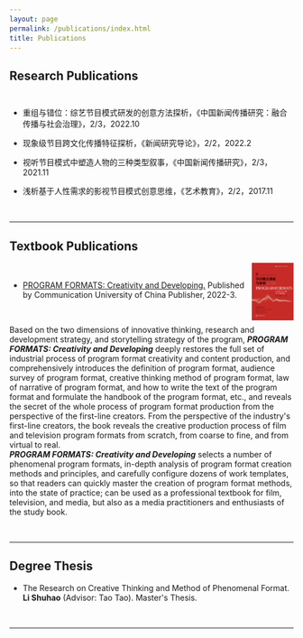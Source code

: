 ```yaml
---
layout: page
permalink: /publications/index.html
title: Publications
---
```


<!-- #> (†: equal contribution, ~: corresponding author) -->

## Research Publications<br><br>

- 重组与错位：综艺节目模式研发的创意方法探析，《中国新闻传播研究：融合传播与社会治理》，2/3，2022.10

- 现象级节目跨文化传播特征探析，《新闻研究导论》，2/2，2022.2

- 视听节目模式中塑造人物的三种类型叙事，《中国新闻传播研究》，2/3，2021.11

- 浅析基于人性需求的影视节目模式创意思维，《艺术教育》，2/2，2017.11

  <br>


---

## Textbook Publications

<img align="right" src="assets/images/textbook-cover.JPG" style="zoom:10%;" /><br>

- [PROGRAM FORMATS: Creativity and Developing.](https://book.douban.com/subject/35803694/) Published by Communication University of China Publisher, 2022-3.

  <br>

Based on the two dimensions of innovative thinking, research and development strategy, and storytelling strategy of the program, ***PROGRAM FORMATS: Creativity and Developing*** deeply restores the full set of industrial process of program format creativity and content production, and comprehensively introduces the definition of program format, audience survey of program format, creative thinking method of program format, law of narrative of program format, and how to write the text of the program format and formulate the handbook of the program format, etc., and reveals the secret of the whole process of program format production from the perspective of the first-line creators. From the perspective of the industry's first-line creators, the book reveals the creative production process of film and television program formats from scratch, from coarse to fine, and from virtual to real.<br>***PROGRAM FORMATS: Creativity and Developing*** selects a number of phenomenal program formats, in-depth analysis of program format creation methods and principles, and carefully configure dozens of work templates, so that readers can quickly master the creation of program format methods, into the state of practice; can be used as a professional textbook for film, television, and media, but also as a media practitioners and enthusiasts of the study book.

<br>

---

## Degree Thesis

- The Research on Creative Thinking and Method of Phenomenal Format. <br>**Li Shuhao** (Advisor: Tao Tao). Master's Thesis.<br>

  <br>

---

## <!--Early Project-->

<!--[Proposal: Securing Billion Bluetooth Devices leveraging Learning-based Techniques](https://ojs.aaai.org/index.php/AAAI/article/view/30544)<br>*Final year project (FYP).*<br>**Hanlin Cai** (Advisors: Zhezhuang Xu, Tozammel Hossain)<br>The 38th Annual AAAI Conference on Artificial Intelligence (AAAI 2024), Undergraduate Consortium.<br>Vancouver, Canada. February, 2024.-->

<!--Optimizing Traffic Sign Detection System Using Deep Residual Neural Networks Combined with Analytic Hierarchy Process Model<br>*Junior-year course design.*<br>**Hanlin Cai**, Zheng Li, Jiaqi Hu, Wei Hong Lim, Sew Sun Tiang, Mastaneh Mokayef, Chin Hong Wong<br>The 28th International Conference on Artificial Life and Robotics.<br>Beppu, Japan. February, 2023.<br>Recommended for expanding publication in the Journal of Advances in Artificial Life Robotics (EI Compendex).-->

<!--An IoT Garbage Monitoring System for Effective Garbage Management<br>*First-year course design.*<br>**Hanlin Cai**, Jiaqi Hu, Zheng Li, Wei Hong Lim, Mastaneh Mokayef, Chin Hong Wong<br>The 4th International Conference on Computer Engineering, Network and Intelligent Multimedia<br>Surabaya, Indonesia. November, 2022 (EI Compendex).<br>-->

<!--<br>-->
